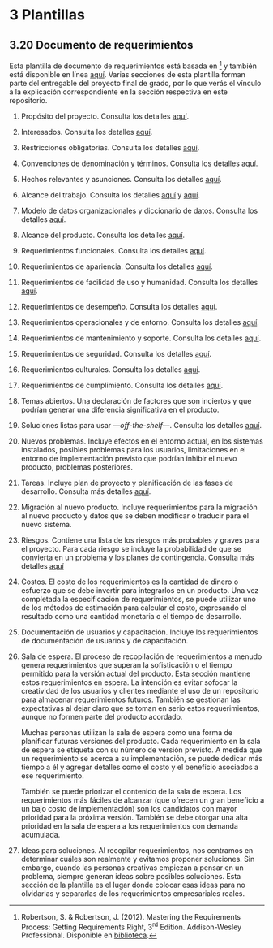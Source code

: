 # 3 Plantillas

## 3.20 Documento de requerimientos

Esta plantilla de documento de requerimientos está basada en [^1] y también está
disponible en línea
[aquí](https://www.volere.org/templates/volere-requirements-specification-template/).
Varias secciones de esta plantilla forman parte del entregable del proyecto
final de grado, por lo que verás el vínculo a la explicación correspondiente en
la sección respectiva en este repositorio.

[^1]: Robertson, S. & Robertson, J. (2012). Mastering the Requirements Process:
    Getting Requirements Right, 3<sup>rd</sup> Edition. Addison-Wesley
    Professional. Disponible en
    [biblioteca](https://catalogo.ucu.edu.uy/cgi-bin/koha/opac-detail.pl?biblionumber=121158).

1. Propósito del proyecto. Consulta los detalles
   [aquí](/1_Entregable_proyecto/1_1_1_Impulsores_del_proyecto.md#propósito-del-proyecto).

2. Interesados. Consulta los detalles
   [aquí](/1_Entregable_proyecto/1_1_1_Impulsores_del_proyecto.md#los-interesados-o-stakeholders).

3. Restricciones obligatorias. Consulta los detalles
   [aquí](/1_Entregable_proyecto/1_1_2_Restricciones_del_proyecto.md#restricciones-obligatorias).

4. Convenciones de denominación y términos. Consulta los detalles
   [aquí](/1_Entregable_proyecto/1_1_2_Restricciones_del_proyecto.md#convenciones-de-denominación-y-términos).

5. Hechos relevantes y asunciones. Consulta los detalles
   [aquí](/1_Entregable_proyecto/1_1_2_Restricciones_del_proyecto.md#hechos-relevantes-y-asunciones).

6. Alcance del trabajo. Consulta los detalles
   [aquí](/1_Entregable_proyecto/1_1_3_Requerimientos_funcionales.md#área-de-trabajo)
   y
   [aquí](/1_Entregable_proyecto/1_1_3_Requerimientos_funcionales.md#alcance-del-proyecto).

7. Modelo de datos organizacionales y diccionario de datos. Consulta los
   detalles
   [aquí](/1_Entregable_proyecto/1_1_3_Requerimientos_funcionales.md#modelo-de-datos-organizacionales-y-diccionario-de-datos).

8. Alcance del producto. Consulta los detalles
   [aquí](/1_Entregable_proyecto/1_1_3_Requerimientos_funcionales.md#alcance-del-proyecto).

9. Requerimientos funcionales. Consulta los detalles
   [aquí](/1_Entregable_proyecto/1_1_3_Requerimientos_funcionales.md#requerimientos-funcionales).

10. Requerimientos de apariencia. Consulta los detalles
    [aquí](/1_Entregable_proyecto/1_1_4_Requerimientos_no_funcionales.md#requerimientos-de-apariencia).

11. Requerimientos de facilidad de uso y humanidad. Consulta los detalles
    [aquí](/1_Entregable_proyecto/1_1_4_Requerimientos_no_funcionales.md#requerimientos-de-usabilidad-y-humanidad).

12. Requerimientos de desempeño. Consulta los detalles
    [aquí](/1_Entregable_proyecto/1_1_4_Requerimientos_no_funcionales.md#requerimientos-de-desempeño).

13. Requerimientos operacionales y de entorno. Consulta los detalles
    [aquí](/1_Entregable_proyecto/1_1_4_Requerimientos_no_funcionales.md#requerimientos-operacionales-y-de-entorno).

14. Requerimientos de mantenimiento y soporte. Consulta los detalles
    [aquí](/1_Entregable_proyecto/1_1_4_Requerimientos_no_funcionales.md#requerimientos-de-mantenimiento-y-soporte).

15. Requerimientos de seguridad. Consulta los detalles
    [aquí](/1_Entregable_proyecto/1_1_4_Requerimientos_no_funcionales.md#requerimientos-de-seguridad).

16. Requerimientos culturales. Consulta los detalles
    [aquí](/1_Entregable_proyecto/1_1_4_Requerimientos_no_funcionales.md#requerimientos-culturales).

17. Requerimientos de cumplimiento. Consulta los detalles
    [aquí](/1_Entregable_proyecto/1_1_4_Requerimientos_no_funcionales.md#requerimientos-legales).

18. Temas abiertos. Una declaración de factores que son inciertos y que podrían
    generar una diferencia significativa en el producto.

19. Soluciones listas para usar —*off-the-shelf*—. Consulta los detalles
    [aquí](/1_Entregable_proyecto/1_1_4_Requerimientos_no_funcionales.md#soluciones-listas-para-usar-off-the-shelf).

20. Nuevos problemas. Incluye efectos en el entorno actual, en los sistemas
    instalados, posibles problemas para los usuarios, limitaciones en el entorno
    de implementación previsto que podrían inhibir el nuevo producto, problemas
    posteriores.

21. Tareas. Incluye plan de proyecto y planificación de las fases de desarrollo.
    Consulta más detalles
    [aquí](/1_Entregable_proyecto/1_5_.Gestion_y_proceso.md#153-hitos-y-entregas).

22. Migración al nuevo producto. Incluye requerimientos para la migración al
    nuevo producto y datos que se deben modificar o traducir para el nuevo
    sistema.

23. Riesgos. Contiene una lista de los riesgos más probables y graves para el
    proyecto. Para cada riesgo se incluye la probabilidad de que se convierta en
    un problema y los planes de contingencia. Consulta más detalles [aquí](/1_Entregable_proyecto/1_5_.Gestion_y_proceso.md#151-riesgos)

24. Costos. El costo de los requerimientos es la cantidad de dinero o esfuerzo
    que se debe invertir para integrarlos en un producto. Una vez completada la
    especificación de requerimientos, se puede utilizar uno de los métodos de
    estimación para calcular el costo, expresando el resultado como una cantidad
    monetaria o el tiempo de desarrollo.

25. Documentación de usuarios y capacitación. Incluye los requerimientos de
    documentación de usuarios y de capacitación.

26. Sala de espera. El proceso de recopilación de requerimientos a menudo genera
    requerimientos que superan la sofisticación o el tiempo permitido para la
    versión actual del producto. Esta sección mantiene estos requerimientos en
    espera. La intención es evitar sofocar la creatividad de los usuarios y
    clientes mediante el uso de un repositorio para almacenar requerimientos
    futuros. También se gestionan las expectativas al dejar claro que se toman
    en serio estos requerimientos, aunque no formen parte del producto acordado.

    Muchas personas utilizan la sala de espera como una forma de planificar
    futuras versiones del producto. Cada requerimiento en la sala de espera se
    etiqueta con su número de versión previsto. A medida que un requerimiento se
    acerca a su implementación, se puede dedicar más tiempo a él y agregar
    detalles como el costo y el beneficio asociados a ese requerimiento.

    También se puede priorizar el contenido de la sala de espera. Los
    requerimientos más fáciles de alcanzar (que ofrecen un gran beneficio a un
    bajo costo de implementación) son los candidatos con mayor prioridad para la
    próxima versión. También se debe otorgar una alta prioridad en la sala de
    espera a los requerimientos con demanda acumulada.

27. Ideas para soluciones. Al recopilar requerimientos, nos centramos en
    determinar cuáles son realmente y evitamos proponer soluciones. Sin embargo,
    cuando las personas creativas empiezan a pensar en un problema, siempre
    generan ideas sobre posibles soluciones. Esta sección de la plantilla es el
    lugar donde colocar esas ideas para no olvidarlas y separarlas de los
    requerimientos empresariales reales.
